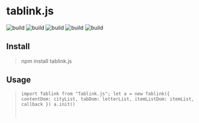 # tablink.js

![build](https://img.shields.io/badge/build-passing-success.svg)
![build](https://img.shields.io/github/issues/Embrace-oyo/tablink.svg)
![build](https://img.shields.io/github/forks/Embrace-oyo/tablink.svg)
![build](https://img.shields.io/github/stars/Embrace-oyo/tablink.svg)
![build](https://img.shields.io/github/license/Embrace-oyo/tablink.svg)

## Install

> npm install tablink.js

## Usage

> <code>import Tablink from "Tablink.js"; let a = new Tablink({ contentDom: cityList, tabDom: letterList, itemListDom: itemList, callback })
a.init()
</code>

